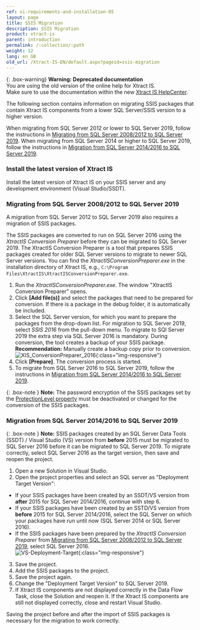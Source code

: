 ```yaml
---
ref: xi-requirements-and-installation-05
layout: page
title: SSIS Migration
description: SSIS Migration
product: xtract-is
parent: introduction
permalink: /:collection/:path
weight: 12
lang: en_GB
old_url: /Xtract-IS-EN/default.aspx?pageid=ssis-migration
---
```


{: .box-warning}
**Warning: Deprecated documentation** <br>
You are using the old version of the online help for Xtract IS.<br>
Make sure to use the documentation within the new [Xtract IS HelpCenter](https://helpcenter.theobald-software.com/xtract-is/documentation/introduction/).


The following section contains information on migrating SSIS packages that contain Xtract IS components 
from a lower SQL Server/SSIS version to a higher version. 

When migrating from SQL Server 2012 or lower to SQL Server 2019, follow the instructions in [Migrating from SQL Server 2008/2012 to SQL Server 2019](#migrating-from-sql-server-2012-to-sql-server-2019).
When migrating from SQL Server 2014 or higher to SQL Server 2019, follow the instructions in [Migration from SQL Server 2014/2016 to SQL Server 2019](#migration-from-sql-server-20142016-to-sql-server-2019).

### Install the latest version of Xtract IS
Install the latest version of Xtract IS on your SSIS server and any development environment (Visual Studio/SSDT).


### Migrating from SQL Server 2008/2012 to SQL Server 2019

A migration from SQL Server 2012 to SQL Server 2019 also requires a migration of SSIS packages.

The SSIS packages are converted to run on SQL Server 2016 using the *XtractIS Conversion Preparer* before they can be migrated to SQL Server 2019.
The XtractIS Conversion Preparer is a tool that prepares SSIS packages created for older SQL Server versions to migrate to newer SQL Server versions.
You can find the *XtractISConversionPreparer.exe* in the installation directory of Xtract IS, e.g., `C:\Program Files\XtractIS\XtractISConversionPreparer.exe`. 

1. Run the *XtractISConversionPreparer.exe*. The window "XtractIS Conversion Preparer" opens.
2. Click **[Add file(s)]** and select the packages that need to be prepared for conversion.
If there is a package in the debug folder, it is automatically be included.
3. Select the SQL Server version, for which you want to prepare the packages from the drop-down list.
For migration to SQL Server 2019, select *SSIS 2016* from the pull-down menu. To migrate to SQl Server 2019 the extra step via SQL Server 2016 is mandatory.
During conversion, the tool creates a backup of your SSIS package. <br>
**Recommendation:** Manually create a backup copy prior to conversion.<br>
![XIS_ConversionPreparer_2016](/img/content/XIS_ConversionPreparer_2016.png){:class="img-responsive"}
4. Click **[Prepare]**. The conversion process is started. <br>
5. To migrate from SQL Server 2016 to SQL Server 2019, follow the instructions in [Migration from SQL Server 2014/2016 to SQL Server 2019](#migration-from-sql-server-20142016-to-sql-server-2019).

{: .box-note }
**Note:** The password encryption of the SSIS packages set by the [ProtectionLevel property](https://docs.microsoft.com/en-us/sql/integration-services/security/access-control-for-sensitive-data-in-packages?view=sql-server-ver15#set_protection) 
must be deactivated or changed for the conversion of the SSIS packages.

### Migration from SQL Server 2014/2016 to SQL Server 2019

{: .box-note }
**Note:** SSIS packages created by an SQL Server Data Tools (SSDT) / Visual Studio (VS) version from **before** 2015 must be migrated to SQL Server 2016 before it can be migrated to SQL Server 2019.
To migrate correctly, select SQL Server 2016 as the target version, then save and reopen the project.

1. Open a new Solution in Visual Studio.
2. Open the project properties and select an SQL server as "Deployment Target Version":
- If your SSIS packages have been created by an SSDT/VS version from **after** 2015 for SQL Server 2014/2016, continue with step 6.
- If your SSIS packages have been created by an SSTD/VS version from **before** 2015 for SQL Server 2014/2016, select the SQL Server on which your packages have run until now (SQL Server 2014 or SQL Server 2016).
- If the SSIS packages have been prepared by the *XtractIS Conversion Preparer* from [Migrating from SQL Server 2008/2012 to SQL Server 2019](#migrating-from-sql-server-2012-to-sql-server-2019), select SQL Server 2016.<br>
![VS-Deployment-Target](/img/content/VS_Deployment_Target.png){:class="img-responsive"}
3. Save the project.
4. Add the SSIS packages to the project.
5. Save the project again.
6. Change the "Deployment Target Version" to SQL Server 2019.
7. If Xtract IS components are not displayed correctly in the Data Flow Task, close the Solution and reopen it.
If the Xtract IS components are still not displayed correctly, close and restart Visual Studio.

Saving the project before and after the import of SSIS packages is necessary for the migration to work correctly.
